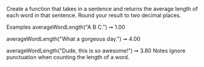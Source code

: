 Create a function that takes in a sentence and returns the average length of each word in that sentence. Round your result to two decimal places.

Examples
averageWordLength("A B C.") ➞ 1.00

averageWordLength("What a gorgeous day.") ➞ 4.00

averageWordLength("Dude, this is so awesome!") ➞ 3.80
Notes
Ignore punctuation when counting the length of a word.